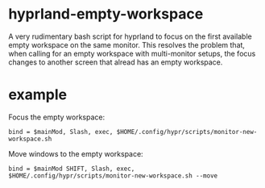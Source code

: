 # hyprland-empty-workspace
A very rudimentary bash script for hyprland to focus on the first available empty workspace on the same monitor. This resolves the problem that, when calling for an empty workspace with multi-monitor setups, the focus changes to another screen that alread has an empty workspace.

# example
Focus the empty workspace:

```bind = $mainMod, Slash, exec, $HOME/.config/hypr/scripts/monitor-new-workspace.sh```

Move windows to the empty workspace:

```bind = $mainMod SHIFT, Slash, exec, $HOME/.config/hypr/scripts/monitor-new-workspace.sh --move```
